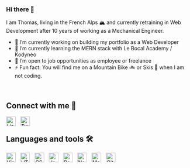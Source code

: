 ### Hi there 👋

I am Thomas, living in the French Alps 🏔 and currently retraining in Web Development after 10 years of working as a Mechanical Engineer.

<!--
**TRegourd/Tregourd** is a ✨ _special_ ✨ repository because its `README.md` (this file) appears on your GitHub profile.-->

- 🔭 I’m currently working on building my portfolio as a Web Developer
- 🌱 I’m currently learning the MERN stack with Le Bocal Academy / Kodyneo 
- 🚨 I’m open to job opportunities as employee or freelance
- ⚡ Fun fact: You will find me on a Mountain Bike 🚲 or Skis 🎿 when I am not coding. 
<br/>

## Connect with me 🔗

[<img align="left" justify="center" alt="Linkedin" width="26px" src="https://cdn.jsdelivr.net/gh/devicons/devicon/icons/linkedin/linkedin-original.svg" style="padding-right:10px;" />](https://www.linkedin.com/in/thomasregourd/)  

[<img align="left" justify="center" alt="Twitter" width="26px" src="https://cdn.jsdelivr.net/gh/devicons/devicon/icons/twitter/twitter-original.svg" style="padding-right:10px;" />](https://twitter.com/matos2802)
<br/>

## Languages and tools 🛠

<img align="left" alt="Visual Studio Code" width="26px" src="https://cdn.jsdelivr.net/gh/devicons/devicon/icons/vscode/vscode-original.svg" style="padding-right:10px;" />
<img align="left" alt="HTML5" width="26px" src="https://cdn.jsdelivr.net/gh/devicons/devicon/icons/html5/html5-original.svg" style="padding-right:10px;" />
<img align="left" alt="CSS3" width="26px" src="https://cdn.jsdelivr.net/gh/devicons/devicon/icons/css3/css3-original.svg" style="padding-right:10px;" />
<img align="left" alt="JavaScript" width="26px" src="https://cdn.jsdelivr.net/gh/devicons/devicon/icons/javascript/javascript-original.svg" style="padding-right:10px;" />
<img align="left" alt="React" width="26px" src="https://cdn.jsdelivr.net/gh/devicons/devicon/icons/react/react-original.svg" style="padding-right:10px;" />
<img align="left" alt="Node.js" width="26px" src="https://cdn.jsdelivr.net/gh/devicons/devicon/icons/nodejs/nodejs-original.svg" style="padding-right:10px;" />
<img align="left" alt="MongoDb" width="26px" src="https://cdn.jsdelivr.net/gh/devicons/devicon/icons/mongodb/mongodb-original-wordmark.svg" style="padding-right:10px;" />
<img align="left" alt="Git" width="26px" src="https://cdn.jsdelivr.net/gh/devicons/devicon/icons/git/git-original.svg" style="padding-right:10px;" />


          


